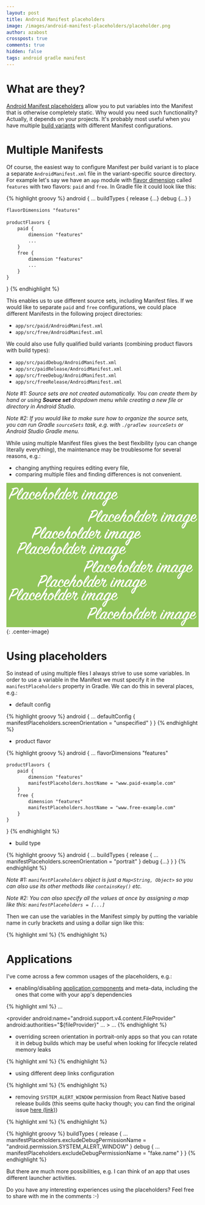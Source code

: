 ```yaml
---
layout: post
title: Android Manifest placeholders
image: /images/android-manifest-placeholders/placeholder.png
author: azabost
crosspost: true
comments: true
hidden: false
tags: android gradle manifest
---
```

# What are they? #

[Android Manifest placeholders](https://developer.android.com/studio/build/manifest-build-variables.html) allow you to put variables into the Manifest that is otherwise completely static. Why would you need such functionality? Actually, it depends on your projects. It's probably most useful when you have multiple [build variants](https://developer.android.com/studio/build/build-variants.html) with different Manifest configurations.

# Multiple Manifests #

Of course, the easiest way to configure Manifest per build variant is to place a separate `AndroidManifest.xml` file in the variant-specific source directory. For example let's say we have an `app` module with [flavor dimension](https://developer.android.com/studio/build/build-variants.html#flavor-dimensions) called `features` with two flavors: `paid` and `free`. In Gradle file it could look like this:

{% highlight groovy %}
android {
    ...
    buildTypes {
        release {...}
        debug {...}
    }

    flavorDimensions "features"

    productFlavors {
        paid {
            dimension "features"
            ...
        }
        free {
            dimension "features"
            ...
        }
    }
}
{% endhighlight %}

This enables us to use different source sets, including Manifest files. If we would like to separate `paid` and `free` configurations, we could place different Manifests in the following project directories:

* `app/src/paid/AndroidManifest.xml`
* `app/src/free/AndroidManifest.xml`

We could also use fully qualified build variants (combining product flavors with build types):

* `app/src/paidDebug/AndroidManifest.xml`
* `app/src/paidRelease/AndroidManifest.xml`
* `app/src/freeDebug/AndroidManifest.xml`
* `app/src/freeRelease/AndroidManifest.xml`

_Note #1: Source sets are not created automatically. You can create them by hand or using **Source set** dropdown menu while creating a new file or directory in Android Studio._

_Note #2: If you would like to make sure how to organize the source sets, you can run Gradle `sourceSets` task, e.g. with `./gradlew sourceSets` or Android Studio Gradle menu._

While using multiple Manifest files gives the best flexibility (you can change literally everything), the maintenance may be troublesome for several reasons, e.g.:

* changing anything requires editing every file,
* comparing multiple files and finding differences is not convenient.

![Placeholder](/images/android-manifest-placeholders/placeholder.png){: .center-image}

# Using placeholders #

So instead of using multiple files I always strive to use some variables. In order to use a variable in the Manifest we must specify it in the `manifestPlaceholders` property in Gradle. We can do this in several places, e.g.:

* default config

{% highlight groovy %}
android {
    ...
    defaultConfig {
        manifestPlaceholders.screenOrientation = "unspecified"
    }
}
{% endhighlight %}

* product flavor

{% highlight groovy %}
android {
    ...
    flavorDimensions "features"

    productFlavors {
        paid {
            dimension "features"
            manifestPlaceholders.hostName = "www.paid-example.com"
        }
        free {
            dimension "features"
            manifestPlaceholders.hostName = "www.free-example.com"
        }
    }
}
{% endhighlight %}

* build type

{% highlight groovy %}
android {
    ...
    buildTypes {
        release {
            ...
            manifestPlaceholders.screenOrientation = "portrait"
        }
        debug {...}
    }
}
{% endhighlight %}

_Note #1: `manifestPlaceholders` object is just a `Map<String, Object>` so you can also use its other methods like `containsKey()` etc._

_Note #2: You can also specify all the values at once by assigning a map like this: `manifestPlaceholders = [...]`_

Then we can use the variables in the Manifest simply by putting the variable name in curly brackets and using a dollar sign like this:

{% highlight xml %}
<activity
    android:name=".MyActivity"
    android:screenOrientation="${screenOrientation}" />
{% endhighlight %}

# Applications #

I've come across a few common usages of the placeholders, e.g.:

* enabling/disabling [application components](https://developer.android.com/guide/components/index.html) and meta-data, including the ones that come with your app's dependencies

{% highlight xml %}
<service
    android:name=".firebase.FcmIdService"
    android:enabled="${pushNotifications}">
    ...
</service>

<provider
    android:name="android.support.v4.content.FileProvider"
    android:authorities="${fileProvider}"
    ... >
    ...
</provider>
{% endhighlight %}

* overriding screen orientation in portrait-only apps so that you can rotate it in debug builds which may be useful when looking for lifecycle related memory leaks

{% highlight xml %}
<activity
    android:name=".MyActivity"
    android:screenOrientation="${screenOrientation}" />
{% endhighlight %}

* using different deep links configuration

{% highlight xml %}
<intent-filter>
    <action android:name="android.intent.action.VIEW"/>
    <category android:name="android.intent.category.DEFAULT"/>
    <category android:name="android.intent.category.BROWSABLE"/>
    <data android:scheme="app" android:host="${deepLinkHost}" />
</intent-filter>
{% endhighlight %}

* removing `SYSTEM_ALERT_WINDOW` permission from React Native based release builds (this seems quite hacky though; you can find the original issue [here (link)](https://stackoverflow.com/questions/45170025/cant-use-manifest-placeholders-to-remove-a-permission))

{% highlight xml %}
<uses-permission android:name="${excludeDebugPermissionName}" tools:node="remove" />
{% endhighlight %}

{% highlight groovy %}
buildTypes {
    release {
        ...
        manifestPlaceholders.excludeDebugPermissionName = "android.permission.SYSTEM_ALERT_WINDOW"
    }
    debug {
        ...
        manifestPlaceholders.excludeDebugPermissionName = "fake.name"
    }
}
{% endhighlight %}

But there are much more possibilities, e.g. I can think of an app that uses different launcher activities.

Do you have any interesting experiences using the placeholders? Feel free to share with me in the comments :-)
